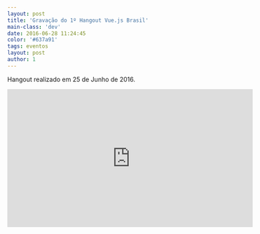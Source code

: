```yaml
---
layout: post
title: 'Gravação do 1º Hangout Vue.js Brasil'
main-class: 'dev'
date: 2016-06-28 11:24:45 
color: '#637a91'
tags: eventos
layout: post
author: 1
---
```


Hangout realizado em 25 de Junho de 2016.

<iframe width="560" height="315" src="https://www.youtube.com/embed/gxiia9lQ3Ac" frameborder="0" allowfullscreen></iframe>
